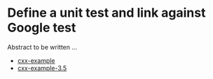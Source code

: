 # Define a unit test and link against Google test

Abstract to be written ...

- [cxx-example](cxx-example/)
- [cxx-example-3.5](cxx-example-3.5/)
